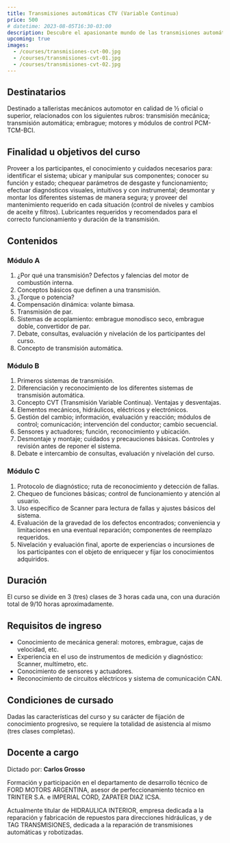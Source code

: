 ```yaml
---
title: Transmisiones automáticas CTV (Variable Continua)
price: 500
# datetime: 2023-08-05T16:30-03:00
description: Descubre el apasionante mundo de las transmisiones automáticas CVT y conviértete en un experto en su funcionamiento y mantenimiento.
upcoming: true
images:
  - /courses/transmisiones-cvt-00.jpg
  - /courses/transmisiones-cvt-01.jpg
  - /courses/transmisiones-cvt-02.jpg
---
```


## Destinatarios

Destinado a talleristas mecánicos automotor en calidad de ½ oficial o superior, relacionados con los siguientes rubros: transmisión mecánica; transmisión automática; embrague; motores y módulos de control PCM-TCM-BCI.

## Finalidad u objetivos del curso

Proveer a los participantes, el conocimiento y cuidados necesarios para: identificar el sistema; ubicar y manipular sus componentes; conocer su función y estado; chequear parámetros de desgaste y funcionamiento; efectuar diagnósticos visuales, intuitivos y con instrumental; desmontar y montar los diferentes sistemas de manera segura; y proveer del mantenimiento requerido en cada situación (control de niveles y cambios de aceite y filtros). Lubricantes requeridos y recomendados para el correcto funcionamiento y duración de la transmisión.

## Contenidos

### Módulo A

1. ¿Por qué una transmisión? Defectos y falencias del motor de combustión interna.
2. Conceptos básicos que definen a una transmisión.
3. ¿Torque o potencia?
4. Compensación dinámica: volante bimasa.
5. Transmisión de par.
6. Sistemas de acoplamiento: embrague monodisco seco, embrague doble, convertidor de par.
7. Debate, consultas, evaluación y nivelación de los participantes del curso.
8. Concepto de transmisión automática.

### Módulo B

1. Primeros sistemas de transmisión.
2. Diferenciación y reconocimiento de los diferentes sistemas de transmisión automática.
3. Concepto CVT (Transmisión Variable Continua). Ventajas y desventajas.
4. Elementos mecánicos, hidráulicos, eléctricos y electrónicos.
5. Gestión del cambio; información, evaluación y reacción; módulos de control; comunicación; intervención del conductor; cambio secuencial.
6. Sensores y actuadores; función, reconocimiento y ubicación.
7. Desmontaje y montaje; cuidados y precauciones básicas. Controles y revisión antes de reponer el sistema.
8. Debate e intercambio de consultas, evaluación y nivelación del curso.

### Módulo C

1. Protocolo de diagnóstico; ruta de reconocimiento y detección de fallas.
2. Chequeo de funciones básicas; control de funcionamiento y atención al usuario.
3. Uso específico de Scanner para lectura de fallas y ajustes básicos del sistema.
4. Evaluación de la gravedad de los defectos encontrados; conveniencia y limitaciones en una eventual reparación; componentes de reemplazo requeridos.
5. Nivelación y evaluación final, aporte de experiencias o incursiones de los participantes con el objeto de enriquecer y fijar los conocimientos adquiridos.

## Duración

El curso se divide en 3 (tres) clases de 3 horas cada una, con una duración total de 9/10 horas aproximadamente.

## Requisitos de ingreso

- Conocimiento de mecánica general: motores, embrague, cajas de velocidad, etc.
- Experiencia en el uso de instrumentos de medición y diagnóstico: Scanner, multímetro, etc.
- Conocimiento de sensores y actuadores.
- Reconocimiento de circuitos eléctricos y sistema de comunicación CAN.

## Condiciones de cursado

Dadas las características del curso y su carácter de fijación de conocimiento progresivo, se requiere la totalidad de asistencia al mismo (tres clases completas).

## Docente a cargo

Dictado por: **Carlos Grosso**

Formación y participación en el departamento de desarrollo técnico de FORD MOTORS ARGENTINA, asesor de perfeccionamiento técnico en TRINTER S.A. e IMPERIAL CORD, ZAPATER DIAZ ICSA.

Actualmente titular de HIDRAULICA INTERIOR, empresa dedicada a la reparación y fabricación de repuestos para direcciones hidráulicas, y de TAG TRANSMISIONES, dedicada a la reparación de transmisiones automáticas y robotizadas.
